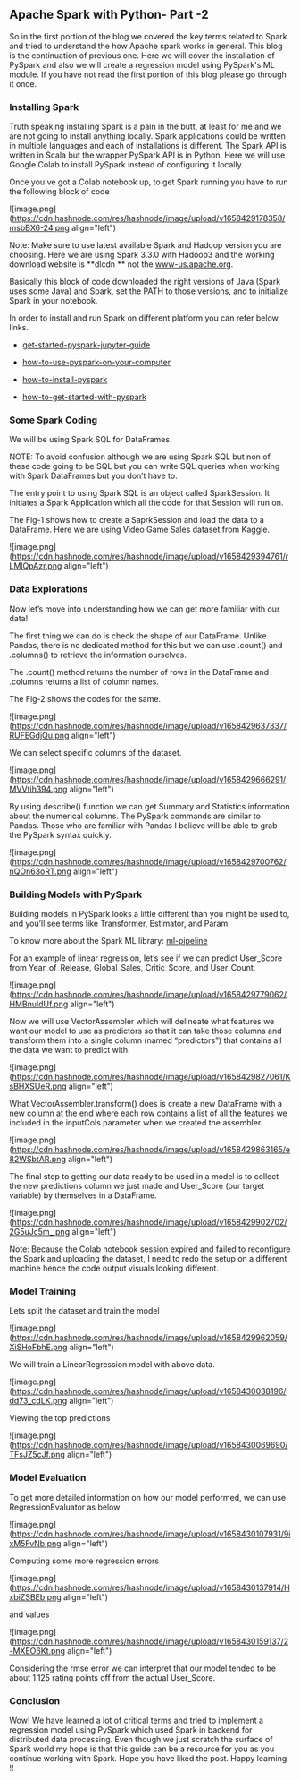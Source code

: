 ## Apache Spark with Python- Part -2

So in the first portion of the blog we covered the key terms related to Spark and tried to understand the how Apache spark works in general. This blog is the continuation of previous one. Here we will cover the installation of PySpark and also we will create a regression model using PySpark's ML module. If you have not read the first portion of this blog please go through it once.

### Installing Spark

Truth speaking installing Spark is a pain in the butt, at least for me and we are not going to install anything locally. Spark applications could be written in multiple languages and each of installations is different. The Spark API is written in Scala but the wrapper PySpark API is in Python. Here we will use Google Colab to install PySpark instead of configuring it locally.

Once you’ve got a Colab notebook up, to get Spark running you have to run the following block of code 


![image.png](https://cdn.hashnode.com/res/hashnode/image/upload/v1658429178358/msbBX6-24.png align="left")

Note: Make sure to use latest available Spark and Hadoop version you are choosing. Here we are using Spark 3.3.0 with Hadoop3 and the working download website is **dlcdn ** not the www-us.apache.org.

Basically this block of code downloaded the right versions of Java (Spark uses some Java) and Spark, set the PATH to those versions, and to initialize Spark in your notebook.

In order to install and run Spark on different platform you can refer below links.

- [get-started-pyspark-jupyter-guide](https://blog.sicara.com/get-started-pyspark-jupyter-guide-tutorial-ae2fe84f594f)

- [how-to-use-pyspark-on-your-computer](https://towardsdatascience.com/how-to-use-pyspark-on-your-computer-9c7180075617)

- [how-to-install-pyspark](https://medium.com/tinghaochen/how-to-install-pyspark-locally-94501eefe421)

- [how-to-get-started-with-pyspark](https://towardsdatascience.com/how-to-get-started-with-pyspark-1adc142456ec)

### Some Spark Coding

We will be using Spark SQL for DataFrames. 

NOTE: To avoid confusion although we are using Spark SQL but non of these code going to be SQL but you can write SQL queries when working with Spark DataFrames but you don’t have to.

The entry point to using Spark SQL is an object called SparkSession. It initiates a Spark Application which all the code for that Session will run on.

The Fig-1 shows how to create a SaprkSession and load the data to a DataFrame. Here we are using Video Game Sales dataset from Kaggle.


![image.png](https://cdn.hashnode.com/res/hashnode/image/upload/v1658429394761/rLMlQpAzr.png align="left")

### Data Explorations

Now let’s move into understanding how we can get more familiar with our data!

The first thing we can do is check the shape of our DataFrame. Unlike Pandas, there is no dedicated method for this but we can use  .count() and .columns() to retrieve the information ourselves.

The .count() method returns the number of rows in the DataFrame and .columns returns a list of column names.

The Fig-2 shows the codes for the same.


![image.png](https://cdn.hashnode.com/res/hashnode/image/upload/v1658429637837/RUFEGdjQu.png align="left")

We can select specific columns of the dataset.


![image.png](https://cdn.hashnode.com/res/hashnode/image/upload/v1658429666291/MVVtih394.png align="left")

By using describe() function we can get Summary and Statistics information about the numerical columns. The PySpark commands are similar to Pandas. Those who are familiar with Pandas I believe will be able to grab the PySpark syntax quickly.


![image.png](https://cdn.hashnode.com/res/hashnode/image/upload/v1658429700762/nQOn63oRT.png align="left")

### Building Models with PySpark

Building models in PySpark looks a little different than you might be used to, and you’ll see terms like Transformer, Estimator, and Param.

To know more about the Spark ML library: [ml-pipeline](https://spark.apache.org/docs/latest/ml-pipeline.html)

For an example of linear regression, let’s see if we can predict User_Score from Year_of_Release, Global_Sales, Critic_Score, and User_Count.


![image.png](https://cdn.hashnode.com/res/hashnode/image/upload/v1658429779062/HMBnuldUf.png align="left")

Now we will use VectorAssembler which will delineate what features we want our model to use as predictors so that it can take those columns and transform them into a single column (named “predictors”) that contains all the data we want to predict with.


![image.png](https://cdn.hashnode.com/res/hashnode/image/upload/v1658429827061/KsBHXSUeR.png align="left")

What VectorAssembler.transform() does is create a new DataFrame with a new column at the end where each row contains a list of all the features we included in the inputCols parameter when we created the assembler.


![image.png](https://cdn.hashnode.com/res/hashnode/image/upload/v1658429863165/e82WSbtAR.png align="left")

The final step to getting our data ready to be used in a model is to collect the new predictions column we just made and User_Score (our target variable) by themselves in a DataFrame.


![image.png](https://cdn.hashnode.com/res/hashnode/image/upload/v1658429902702/2G5uJc5m_.png align="left")

Note: Because the Colab notebook session expired and failed to reconfigure the Spark and uploading the dataset, I need to redo the setup on a different machine hence the code output visuals looking different.

### Model Training

Lets split the dataset and train the model

![image.png](https://cdn.hashnode.com/res/hashnode/image/upload/v1658429962059/XiSHoFbhE.png align="left")

We will train a LinearRegression model with above data. 


![image.png](https://cdn.hashnode.com/res/hashnode/image/upload/v1658430038196/dd73_cdLK.png align="left")

Viewing the top predictions


![image.png](https://cdn.hashnode.com/res/hashnode/image/upload/v1658430069690/TFsJZ5cJf.png align="left")

### Model Evaluation

To get more detailed information on how our model performed, we can use RegressionEvaluator as below


![image.png](https://cdn.hashnode.com/res/hashnode/image/upload/v1658430107931/9ixM5FvNb.png align="left")

Computing some more regression errors


![image.png](https://cdn.hashnode.com/res/hashnode/image/upload/v1658430137914/HxbiZSBEb.png align="left")

and values


![image.png](https://cdn.hashnode.com/res/hashnode/image/upload/v1658430159137/2-MXEO6Kt.png align="left")

Considering the rmse error we can interpret that our model tended to be about 1.125 rating points off from the actual User_Score.

### Conclusion

Wow! We have learned a lot of critical terms and tried to implement a regression model using PySpark which used Spark in backend for distributed data processing. Even though we just scratch the surface of Spark world my hope is that this guide can be a resource for you as you continue working with Spark. Hope you have liked the post. Happy learning !!








